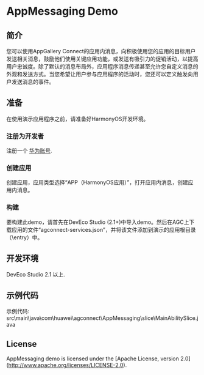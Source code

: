 # AppMessaging Demo

## 简介

您可以使用AppGallery Connect的应用内消息，向积极使用您的应用的目标用户发送相关消息，鼓励他们使用关键应用功能，或发送有吸引力的促销活动，以提高用户忠诚度。除了默认的消息布局外，应用程序消息传递甚至允许您自定义消息的外观和发送方式。当您希望让用户参与应用程序的活动时，您还可以定义触发向用户发送消息的事件。

## 准备

在使用演示应用程序之前，请准备好HarmonyOS开发环境。

### 注册为开发者

注册一个 [华为账号](https://developer.huawei.com/consumer/en/).

### 创建应用

创建应用，应用类型选择“APP（HarmonyOS应用）”，打开应用内消息，创建应用内消息。

### 构建

要构建此demo，请首先在DevEco Studio (2.1+)中导入demo。然后在AGC上下载应用的文件“agconnect-services.json”，并将该文件添加到演示的应用根目录（\entry）中。

## 开发环境

DevEco Studio 2.1 以上.

## 示例代码

示例代码: src\main\java\com\huawei\agconnect\AppMessaging\slice\MainAbilitySlice.java

## License

AppMessaging demo is licensed under the [Apache License, version 2.0] (http://www.apache.org/licenses/LICENSE-2.0).